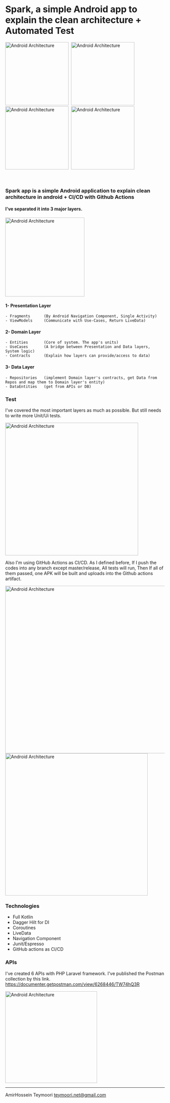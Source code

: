 
# Spark, a simple Android app to explain the clean architecture + Automated Test

<img src="https://parkup.app/website/screens/1.jpg" alt="Android Architecture " width=200 />&nbsp;
<img src="https://parkup.app/website/screens/2.jpg" alt="Android Architecture " width=200 />&nbsp;
<img src="https://parkup.app/website/screens/3.jpg" alt="Android Architecture " width=200 />&nbsp; 
<img src="https://parkup.app/website/screens/4.jpg" alt="Android Architecture " width=200 />

<br>

### Spark app is a simple Android application to explain clean architecture in android + CI/CD with Github Actions
#### I've separated it into 3 major layers.

<img src="https://parkup.app/website/screens/5.png" alt="Android Architecture " width=250 />

#### 1- Presentation Layer
    - Fragments      (By Android Navigation Component, Single Activity)
    - ViewModels     (Communicate with Use-Cases, Return LiveData)
#### 2- Domain Layer
    - Entities       (Core of system. The app's units)
    - UseCases       (A bridge between Presentation and Data layers, System logic)
    - Contracts      (Explain how layers can provide/access to data)
#### 3- Data Layer
    - Repositories   (implement Domain layer's contracts, get Data from Repos and map them to Domain layer's entity)
    - DataEntities   (get from APIs or DB)   
    

### Test
I've covered the most important layers as much as possible. But still needs to write more Unit/Ui tests.

<img src="https://parkup.app/website/screens/7.png?" alt="Android Architecture " width=420 />

Also I'm using GitHub Actions as CI/CD. As I defined before, If I push the codes into any branch except master/release, All tests will run, Then If all of them passed, one APK will be built and uploads into the Github actions artifact.

<img src="https://parkup.app/website/screens/8.png" alt="Android Architecture " width=530 /> <img src="https://parkup.app/website/screens/9.png" alt="Android Architecture " width=450 />


### Technologies
- Full Kotlin
- Dagger Hilt for DI
- Coroutines
- LiveData
- Navigation Component
- Junit/Espresso
- GitHub actions as CI/CD
 


### APIs
I've created 6 APIs with PHP Laravel framework.
I've published the Postman collection by this link.
https://documenter.getpostman.com/view/6268446/TW74hQ3R

<img src="https://parkup.app/website/screens/6.png" alt="Android Architecture " width=290 />



----------------------------
AmirHossein Teymoori
teymoori.net@gmail.com

